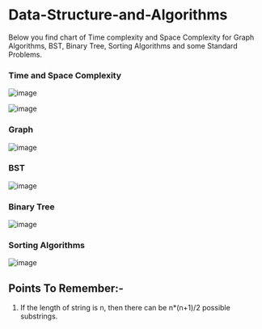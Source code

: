# Data-Structure-and-Algorithms

Below you find chart of Time complexity and Space Complexity for Graph Algorithms, BST, Binary Tree, Sorting Algorithms and some Standard Problems.

### Time and Space Complexity
![image](https://user-images.githubusercontent.com/82946769/136149681-148b42f7-484c-4d7c-8115-e94311d71960.png)

![image](https://user-images.githubusercontent.com/82946769/137576249-6143b06d-d5fa-438a-9544-5c75f639ab8d.png)


### Graph
![image](https://user-images.githubusercontent.com/82946769/137576258-e0b123f1-bdc7-4446-84e2-9561dbabc8c6.png)


### BST
![image](https://user-images.githubusercontent.com/82946769/137614201-10b59ac2-6c7f-49c9-8312-433c84fce425.png)


### Binary Tree
![image](https://user-images.githubusercontent.com/82946769/137576303-5df9f290-c16b-46d0-b628-0d377000a896.png)


### Sorting Algorithms
![image](https://user-images.githubusercontent.com/82946769/137614222-38c7565e-a0fb-46a5-939d-3fb0fed5535b.png)


## Points To Remember:-
1) If the length of string is n, then there can be n*(n+1)/2 possible substrings.











